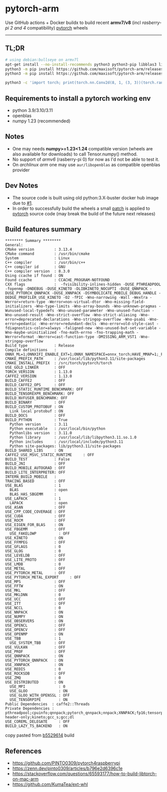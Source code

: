 # pytorch-arm
Use GitHub actions + Docker buildx to build recent **armv7/v8** (incl *rasberry-pi 2 and 4* compatibility) [pytorch](https://github.com/pytorch/pytorch) wheels

--------------

## TL;DR
```sh
# using debian:bullseye on armv7l
apt-get install --no-install-recommends python3 python3-pip libblas3 libopenblas0 python3-typing-extensions
python3 -m pip install https://github.com/maxisoft/pytorch-arm/releases/download/v1.0.0/numpy-1.23.5-cp39-cp39-linux_armv7l.whl # change the url if needed
python3 -m pip install https://github.com/maxisoft/pytorch-arm/releases/download/v1.0.0/torch-1.13.0a0+git7c98e70-cp39-cp39-linux_armv7l.whl # change the url if needed

python3 -c 'import torch; print(torch.nn.Conv2d(8, 1, (3, 3))(torch.randn(4, 8, 3, 3)).squeeze_())'
```

## Requirements to install a pytorch working env
- python 3.9/3.10/3.11
- openblas
- numpy 1.23 (recommended)

## Notes
- One may needs **numpy>=1.23<1.24** compatible version (wheels are also available for downloads) to call Tensor.numpy() method.
- No support of *armv6* (rasberry-pi 0) for now as I'd not be able to test it.
- On *archlinux arm* one may use `aur/libopenblas` as compatible openblas provider

## Dev Notes
- The source code is built using old python:3.X-buster docker hub image due to [#1](https://github.com/maxisoft/pytorch-arm/issues/1).
- In order to successfully build the wheels a small [patch](https://github.com/maxisoft/pytorch-arm/blob/main/arm.patch) is applied to [pytorch](https://github.com/pytorch/pytorch) source code (may break the build of the future next releases)

## Build features summary
```
******** Summary ********
General:
CMake version         : 3.13.4
CMake command         : /usr/bin/cmake
System                : Linux
C++ compiler          : /usr/bin/c++
C++ compiler id       : GNU
C++ compiler version  : 8.3.0
Using ccache if found : ON
Found ccache          : CCACHE_PROGRAM-NOTFOUND
CXX flags             :  -fvisibility-inlines-hidden -DUSE_PTHREADPOOL -fopenmp -DNDEBUG -DUSE_KINETO -DLIBKINETO_NOCUPTI -DUSE_QNNPACK -DUSE_PYTORCH_QNNPACK -DUSE_XNNPACK -DSYMBOLICATE_MOBILE_DEBUG_HANDLE -DEDGE_PROFILER_USE_KINETO -O2 -fPIC -Wno-narrowing -Wall -Wextra -Werror=return-type -Werror=non-virtual-dtor -Wno-missing-field-initializers -Wno-type-limits -Wno-array-bounds -Wno-unknown-pragmas -Wunused-local-typedefs -Wno-unused-parameter -Wno-unused-function -Wno-unused-result -Wno-strict-overflow -Wno-strict-aliasing -Wno-error=deprecated-declarations -Wno-stringop-overflow -Wno-psabi -Wno-error=pedantic -Wno-error=redundant-decls -Wno-error=old-style-cast -fdiagnostics-color=always -faligned-new -Wno-unused-but-set-variable -Wno-maybe-uninitialized -fno-math-errno -fno-trapping-math -Werror=format -Werror=cast-function-type -DMISSING_ARM_VST1 -Wno-stringop-overflow
Build type            : Release
Compile definitions   : ONNX_ML=1;ONNXIFI_ENABLE_EXT=1;ONNX_NAMESPACE=onnx_torch;HAVE_MMAP=1;_FILE_OFFSET_BITS=64;HAVE_SHM_OPEN=1;HAVE_SHM_UNLINK=1;HAVE_MALLOC_USABLE_SIZE=1;USE_EXTERNAL_MZCRC;MINIZ_DISABLE_ZIP_READER_CRC32_CHECKS
CMAKE_PREFIX_PATH     : /usr/local/lib/python3.11/site-packages
CMAKE_INSTALL_PREFIX  : /src/torch/pytorch/torch
USE_GOLD_LINKER       : OFF
TORCH_VERSION         : 1.13.0
CAFFE2_VERSION        : 1.13.0
BUILD_CAFFE2          : OFF
BUILD_CAFFE2_OPS      : OFF
BUILD_STATIC_RUNTIME_BENCHMARK: OFF
BUILD_TENSOREXPR_BENCHMARK: OFF
BUILD_NVFUSER_BENCHMARK: OFF
BUILD_BINARY          : OFF
BUILD_CUSTOM_PROTOBUF : ON
  Link local protobuf : ON
BUILD_DOCS            : OFF
BUILD_PYTHON          : True
  Python version      : 3.11
  Python executable   : /usr/local/bin/python
  Pythonlibs version  : 3.11.0
  Python library      : /usr/local/lib/libpython3.11.so.1.0
  Python includes     : /usr/local/include/python3.11
  Python site-packages: lib/python3.11/site-packages
BUILD_SHARED_LIBS     : ON
CAFFE2_USE_MSVC_STATIC_RUNTIME     : OFF
BUILD_TEST            : False
BUILD_JNI             : OFF
BUILD_MOBILE_AUTOGRAD : OFF
BUILD_LITE_INTERPRETER: OFF
INTERN_BUILD_MOBILE   : 
TRACING_BASED         : OFF
USE_BLAS              : 1
  BLAS                : open
  BLAS_HAS_SBGEMM     : 
USE_LAPACK            : 1
  LAPACK              : open
USE_ASAN              : OFF
USE_CPP_CODE_COVERAGE : OFF
USE_CUDA              : OFF
USE_ROCM              : OFF
USE_EIGEN_FOR_BLAS    : ON
USE_FBGEMM            : OFF
  USE_FAKELOWP          : OFF
USE_KINETO            : ON
USE_FFMPEG            : OFF
USE_GFLAGS            : 0
USE_GLOG              : 0
USE_LEVELDB           : OFF
USE_LITE_PROTO        : OFF
USE_LMDB              : 0
USE_METAL             : OFF
USE_PYTORCH_METAL     : OFF
USE_PYTORCH_METAL_EXPORT     : OFF
USE_MPS               : OFF
USE_FFTW              : ON
USE_MKL               : OFF
USE_MKLDNN            : 0
USE_UCC               : OFF
USE_ITT               : OFF
USE_NCCL              : 0
USE_NNPACK            : ON
USE_NUMPY             : ON
USE_OBSERVERS         : ON
USE_OPENCL            : OFF
USE_OPENCV            : OFF
USE_OPENMP            : ON
USE_TBB               : 1
  USE_SYSTEM_TBB      : OFF
USE_VULKAN            : OFF
USE_PROF              : OFF
USE_QNNPACK           : ON
USE_PYTORCH_QNNPACK   : ON
USE_XNNPACK           : ON
USE_REDIS             : 0
USE_ROCKSDB           : OFF
USE_ZMQ               : 0
USE_DISTRIBUTED       : ON
  USE_MPI               : 0
  USE_GLOO              : ON
  USE_GLOO_WITH_OPENSSL : OFF
  USE_TENSORPIPE        : ON
Public Dependencies  : caffe2::Threads
Private Dependencies : pthreadpool;cpuinfo;qnnpack;pytorch_qnnpack;nnpack;XNNPACK;fp16;tensorpipe;gloo;libzstd_static;foxi_loader;rt;fmt::fmt-header-only;kineto;gcc_s;gcc;dl
USE_COREML_DELEGATE     : OFF
BUILD_LAZY_TS_BACKEND   : ON
```

copy pasted from [b5529614](https://github.com/maxisoft/pytorch-arm/commit/b552961430a652284ee3e571bccdcef8fd55b898) build

## References
- https://github.com/PINTO0309/pytorch4raspberrypi
- https://zenn.dev/pinto0309/articles/b796e2d6396c1e
- https://stackoverflow.com/questions/65593177/how-to-build-libtorch-on-mac-arm
- https://github.com/KumaTea/ext-whl